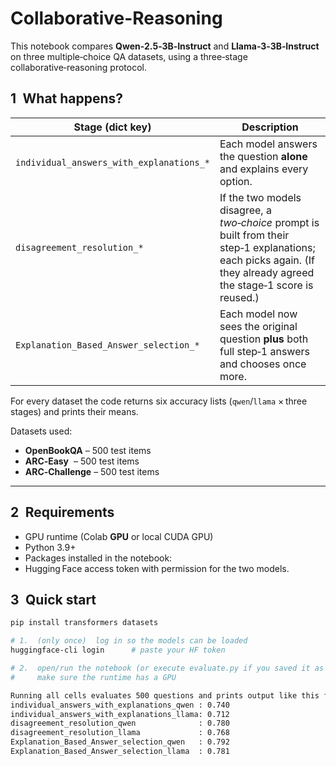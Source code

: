# Collaborative-Reasoning

This notebook compares **Qwen‑2.5‑3B‑Instruct** and **Llama‑3‑3B‑Instruct** on three
multiple‑choice QA datasets, using a three‑stage collaborative‑reasoning protocol.

## 1 What happens?

| Stage (dict key)                                | Description                                                                                                   |
|-------------------------------------------------|---------------------------------------------------------------------------------------------------------------|
| `individual_answers_with_explanations_*`        | Each model answers the question **alone** and explains every option.                                          |
| `disagreement_resolution_*`                     | If the two models disagree, a *two‑choice* prompt is built from their step‑1 explanations; each picks again.  (If they already agreed the stage‑1 score is reused.) |
| `Explanation_Based_Answer_selection_*`          | Each model now sees the original question **plus** both full step‑1 answers and chooses once more.       |

For every dataset the code returns six accuracy lists (`qwen`/`llama` × three stages) and prints their means.

Datasets used:

* **OpenBookQA** – 500 test items  
* **ARC‑Easy**   – 500 test items  
* **ARC‑Challenge** – 500 test items

---

## 2 Requirements

* GPU runtime (Colab **GPU** or local CUDA GPU)  
* Python 3.9+  
* Packages installed in the notebook:
* Hugging Face access token with permission for the two models.


## 3 Quick start

```bash
pip install transformers datasets

# 1.  (only once)  log in so the models can be loaded
huggingface-cli login      # paste your HF token

# 2.  open/run the notebook (or execute evaluate.py if you saved it as a script)
#     make sure the runtime has a GPU

Running all cells evaluates 500 questions and prints output like this for all three datasets:
individual_answers_with_explanations_qwen : 0.740
individual_answers_with_explanations_llama: 0.712
disagreement_resolution_qwen              : 0.780
disagreement_resolution_llama             : 0.768
Explanation_Based_Answer_selection_qwen   : 0.792
Explanation_Based_Answer_selection_llama  : 0.781
